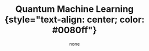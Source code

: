 ---
title: '#### Quantum Machine Learning {style="text-align: center; color: #0080ff"}'
date: none
type: landing
tags:
  - QML
# Your landing page sections - add as many different content blocks as you like

sections:
  - block: markdown
    id: QT
    content:
      title: '## Quantum Machine Learning (QML)'
      subtitle: 
      text: Add any **markdown** formatted content here - text, images, videos, galleries - and even HTML code!      Add any **markdown** formatted content here - text, images, videos, galleries - and even HTML code!  
    design:
      columns: 2
      
  - block: markdown
    id: section-2
    content:
      title: Section 2
      subtitle: A subtitle
      text: Add your Section 2 content here...
    design:
      columns: 1
---